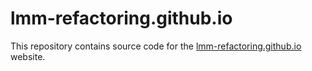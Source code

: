 # lmm-refactoring.github.io

This repository contains source code for the [lmm-refactoring.github.io](lmm-refactoring.github.io) website.
